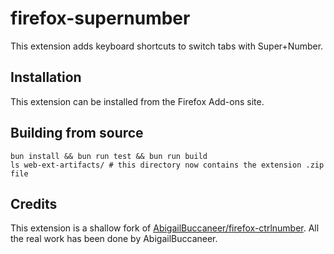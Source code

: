 # firefox-supernumber

This extension adds keyboard shortcuts to switch tabs with Super+Number.

## Installation

This extension can be installed from the Firefox Add-ons site.

## Building from source

    bun install && bun run test && bun run build
    ls web-ext-artifacts/ # this directory now contains the extension .zip file

## Credits

This extension is a shallow fork of [AbigailBuccaneer/firefox-ctrlnumber](https://github.com/AbigailBuccaneer/firefox-ctrlnumber). All the real work has been done by AbigailBuccaneer.
